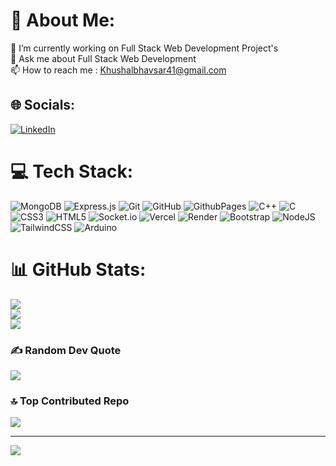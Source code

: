 # 💫 About Me:
🔭 I’m currently working on Full Stack Web Development Project's                                                                                                                                <br>💬 Ask me about Full Stack Web Development                                                                                                                                              <br>📫 How to reach me : Khushalbhavsar41@gmail.com


## 🌐 Socials:
[![LinkedIn](https://img.shields.io/badge/LinkedIn-%230077B5.svg?logo=linkedin&logoColor=white)](https://linkedin.com/in/https://www.linkedin.com/in/khushal-bhavsar-/) 

# 💻 Tech Stack:
![MongoDB](https://img.shields.io/badge/MongoDB-%234ea94b.svg?style=flat-square&logo=mongodb&logoColor=white) ![Express.js](https://img.shields.io/badge/express.js-%23404d59.svg?style=flat-square&logo=express&logoColor=%2361DAFB) ![Git](https://img.shields.io/badge/git-%23F05033.svg?style=flat-square&logo=git&logoColor=white) ![GitHub](https://img.shields.io/badge/github-%23121011.svg?style=flat-square&logo=github&logoColor=white) ![GithubPages](https://img.shields.io/badge/github%20pages-121013?style=flat-square&logo=github&logoColor=white) ![C++](https://img.shields.io/badge/c++-%2300599C.svg?style=flat-square&logo=c%2B%2B&logoColor=white) ![C](https://img.shields.io/badge/c-%2300599C.svg?style=flat-square&logo=c&logoColor=white) ![CSS3](https://img.shields.io/badge/css3-%231572B6.svg?style=flat-square&logo=css3&logoColor=white) ![HTML5](https://img.shields.io/badge/html5-%23E34F26.svg?style=flat-square&logo=html5&logoColor=white) ![Socket.io](https://img.shields.io/badge/Socket.io-black?style=flat-square&logo=socket.io&badgeColor=010101) ![Vercel](https://img.shields.io/badge/vercel-%23000000.svg?style=flat-square&logo=vercel&logoColor=white) ![Render](https://img.shields.io/badge/Render-%46E3B7.svg?style=flat-square&logo=render&logoColor=white) ![Bootstrap](https://img.shields.io/badge/bootstrap-%238511FA.svg?style=flat-square&logo=bootstrap&logoColor=white) ![NodeJS](https://img.shields.io/badge/node.js-6DA55F?style=flat-square&logo=node.js&logoColor=white) ![TailwindCSS](https://img.shields.io/badge/tailwindcss-%2338B2AC.svg?style=flat-square&logo=tailwind-css&logoColor=white) ![Arduino](https://img.shields.io/badge/-Arduino-00979D?style=flat-square&logo=Arduino&logoColor=white)
# 📊 GitHub Stats:
![](https://github-readme-stats.vercel.app/api?username=Khushal41&theme=midnight-purple&hide_border=false&include_all_commits=true&count_private=true)<br/>
![](https://github-readme-streak-stats.herokuapp.com/?user=Khushal41&theme=midnight-purple&hide_border=false)<br/>
![](https://github-readme-stats.vercel.app/api/top-langs/?username=Khushal41&theme=midnight-purple&hide_border=false&include_all_commits=true&count_private=true&layout=compact)

### ✍️ Random Dev Quote
![](https://quotes-github-readme.vercel.app/api?type=horizontal&theme=tokyonight)

### 🔝 Top Contributed Repo
![](https://github-contributor-stats.vercel.app/api?username=Khushal41&limit=5&theme=midnight-purple&combine_all_yearly_contributions=true)

---
[![](https://visitcount.itsvg.in/api?id=Khushal41&icon=5&color=13)](https://visitcount.itsvg.in)

<!-- Proudly created with GPRM ( https://gprm.itsvg.in ) -->
